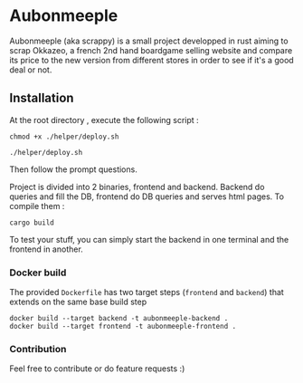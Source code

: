 # Aubonmeeple

Aubonmeeple (aka scrappy) is a small project developped in rust aiming to scrap Okkazeo,
a french 2nd hand boardgame selling website and compare its price to 
the new version from different stores in order to see if it's a good
deal or not.

## Installation

At the root directory , execute the following script :

```
chmod +x ./helper/deploy.sh

./helper/deploy.sh

```

Then follow the prompt questions.

Project is divided into 2 binaries, frontend and backend.
Backend do queries and fill the DB, frontend do DB queries and serves html pages.
To compile them :
```
cargo build
```

To test your stuff, you can simply start the backend in one terminal and the frontend in another.

### Docker build
The provided `Dockerfile` has two target steps (`frontend` and `backend`) that extends on the same base build step
```
docker build --target backend -t aubonmeeple-backend .
docker build --target frontend -t aubonmeeple-frontend .
```

### Contribution

Feel free to contribute or do feature requests :)
